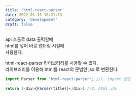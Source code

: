 ```yaml
---
title: 'html-react-parser'
date: 2022-01-15 16:21:13
category: 'development'
draft: false
---
```


api 호출로 data 출력할때 <br />
html를 넣어 바로 렌더링 시킬때<br />
사용한다.<br />

html-react-parser 라이브러리를 사용할 수 있다.<br />
라이브러리를 이용해 html를 react의 문법인 jsx 로 변환한다.<br />

```javascript
import Parser from 'html-react-parser'; //1. import 삽입
...
return (<div>{Parser(title)}</div>) //2. html 코드
```
